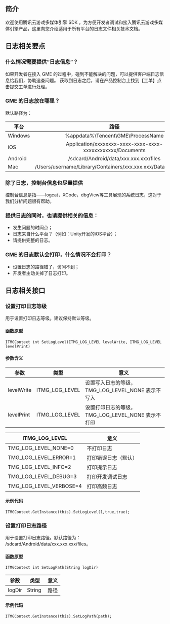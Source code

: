 ## 简介

欢迎使用腾讯云游戏多媒体引擎 SDK 。为方便开发者调试和接入腾讯云游戏多媒体引擎产品，这里向您介绍适用于所有平台的日志文件相关技术文档。

## 日志相关要点
### 什么情况需要提供“日志信息”？
如果开发者在接入 GME 的过程中，碰到不能解决的问题，可以提供客户端日志信息给我们，协助追查问题。
获取到日志之后，请在产品控制台上找到【工单】点击提交工单进行处理。

### GME 的日志放在哪里？
默认路径为：

|平台     |路径        |
| ------------- |:-------------:|
|Windows 	|%appdata%\Tencent\GME\ProcessName|
|iOS    		|Application/xxxxxxxx-xxxx-xxxx-xxxx-xxxxxxxxxxxx/Documents|
|Android	|/sdcard/Android/data/xxx.xxx.xxx/files|
|Mac    		|/Users/username/Library/Containers/xxx.xxx.xxx/Data/Documents|

### 除了日志，控制台信息也尽量提供
控制台信息是指——logcat，XCode，dbgView等工具展现的系统日志，这对于我们分析问题很有帮助。

### 提供日志的同时，也请提供相关的信息：
- 发生问题的时间点；
- 日志来自什么平台？（例如：Unity开发的iOS平台）；
- 请提供完整的日志。

### GME 的日志默认会打印，什么情况不会打印？
- 设置日志的路径错了，访问不到；
- 开发者主动关掉了日志打印。




## 日志相关接口
### 设置打印日志等级
用于设置打印日志等级。建议保持默认等级。
#### 函数原型
```
ITMGContext int SetLogLevel(ITMG_LOG_LEVEL levelWrite, ITMG_LOG_LEVEL levelPrint)
```

#### 参数含义

|参数|类型|意义|
|---|---|---|
|levelWrite|ITMG_LOG_LEVEL|设置写入日志的等级，TMG_LOG_LEVEL_NONE 表示不写入|
|levelPrint|ITMG_LOG_LEVEL|设置打印日志的等级，TMG_LOG_LEVEL_NONE 表示不打印|



|ITMG_LOG_LEVEL|意义|
| -------------------------------|----------------------|
|TMG_LOG_LEVEL_NONE=0		|不打印日志			|
|TMG_LOG_LEVEL_ERROR=1		|打印错误日志（默认）	|
|TMG_LOG_LEVEL_INFO=2			|打印提示日志		|
|TMG_LOG_LEVEL_DEBUG=3		|打印开发调试日志	|
|TMG_LOG_LEVEL_VERBOSE=4		|打印高频日志		|

#### 示例代码  
```
ITMGContext.GetInstance(this).SetLogLevel(1,true,true);
```



### 设置打印日志路径
用于设置打印日志路径。默认路径为： /sdcard/Android/data/xxx.xxx.xxx/files。
#### 函数原型
```
ITMGContext int SetLogPath(String logDir)
```

|参数     | 类型         |意义|
| ------------- |:-------------:|-------------|
| logDir    		|String   		|路径|

#### 示例代码  
```
ITMGContext.GetInstance(this).SetLogPath(path);
```

